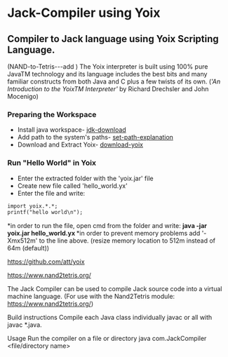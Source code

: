 # Jack-Compiler using Yoix
## Compiler to Jack language using Yoix Scripting Language.

(NAND-to-Tetris---add )
The Yoix interpreter is built using 100% pure JavaTM technology and its language includes the
best bits and many familiar constructs from both Java and C plus a few twists of its own.
(<cite>'An Introduction to the YoixTM Interpreter'</cite> by Richard Drechsler and John Mocenigo)


### Preparing the Workspace
* Install java workspace- [jdk-download](https://www.oracle.com/java/technologies/javase/javase-jdk8-downloads.html)
* Add path to the system's paths- [set-path-explanation ](https://www.computerhope.com/issues/ch000549.htm)
* Download and Extract Yoix- [download-yoix](https://github.com/att/yoix)

### Run "Hello World" in Yoix
* Enter the extracted folder with the 'yoix.jar' file
* Create new file called 'hello_world.yx'
* Enter the file and write: 
```md
import yoix.*.*;
printf("hello world\n"); 
```
*in order to run the file, open cmd from the folder and write:   <b> java -jar yoix.jar hello_world.yx </b> 
*in order to prevent memory problems add '-Xmx512m' to the line above. (resize memory location to 512m instead of 64m (default))



https://github.com/att/yoix

https://www.nand2tetris.org/

The Jack Compiler can be used to compile Jack source code into a virtual machine language. (For use with the Nand2Tetris module: https://www.nand2tetris.org/)

Build instructions
Compile each Java class individually javac <javaclass> or all with javac *.java.

Usage
Run the compiler on a file or directory java com.JackCompiler <file/directory name>

  
